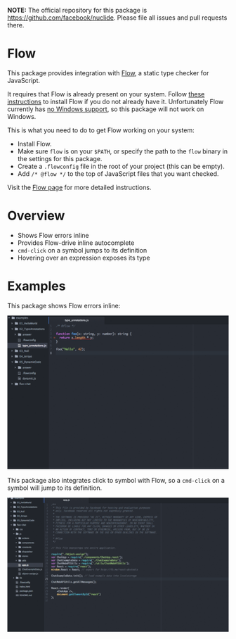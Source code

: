 **NOTE:** The official repository for this package is https://github.com/facebook/nuclide.
Please file all issues and pull requests there.

# Flow

This package provides integration with [Flow](http://flowtype.org/), a static
type checker for JavaScript.

It requires that Flow is already present on your system. Follow [these
instructions](http://flowtype.org/docs/getting-started.html) to install Flow
if you do not already have it. Unfortunately Flow currently has [no Windows
support](https://github.com/facebook/flow/issues/6), so this package will not
work on Windows.

This is what you need to do to get Flow working on your system:

* Install Flow.
* Make sure `flow` is on your `$PATH`, or specify the path to the `flow` binary in
  the settings for this package.
* Create a `.flowconfig` file in the root of your project (this can be empty).
* Add `/* @flow */` to the top of JavaScript files that you want checked.

Visit the [Flow page](http://flowtype.org/) for more detailed instructions.

# Overview

* Shows Flow errors inline
* Provides Flow-drive inline autocomplete
* `cmd-click` on a symbol jumps to its definition
* Hovering over an expression exposes its type

# Examples

This package shows Flow errors inline:

![Inline Errors](./images/FlowInlineError.gif)

This package also integrates click to symbol with Flow, so a `cmd-click` on a
symbol will jump to its definition.

![Click to Symbol](./images/FlowClickDefine.gif)
